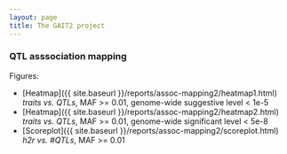 ```yaml
---
layout: page
title: The GAIT2 project
---
```


<!--
<div class="navbar">
    <div class="navbar-inner">
        <ul class="nav">
            <li><a href="#assoc">QTL asssociation mapping</a></li>
        </ul>
    </div>
</div>
-->

### <a name="assoc"></a>QTL asssociation mapping

Figures:

* [Heatmap]({{ site.baseurl }}/reports/assoc-mapping2/heatmap1.html) _traits vs. QTLs_, MAF >= 0.01, genome-wide suggestive level < 1e-5 
* [Heatmap]({{ site.baseurl }}/reports/assoc-mapping2/heatmap2.html) _traits vs. QTLs_, MAF >= 0.01, genome-wide significant level < 5e-8
* [Scoreplot]({{ site.baseurl }}/reports/assoc-mapping2/scoreplot.html) _h2r vs. #QTLs_, MAF >= 0.01

